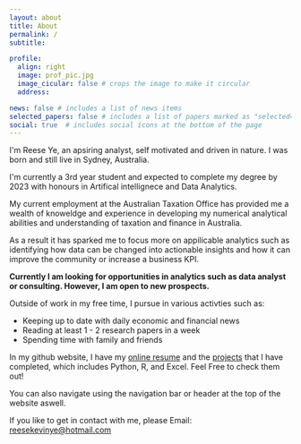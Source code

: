 ```yaml
---
layout: about
title: About
permalink: /
subtitle:

profile:
  align: right
  image: prof_pic.jpg
  image_cicular: false # crops the image to make it circular
  address:

news: false # includes a list of news items
selected_papers: false # includes a list of papers marked as "selected={true}"
social: true  # includes social icons at the bottom of the page
---
```


I'm Reese Ye, an apsiring analyst, self motivated and driven in nature. I was born and still live in Sydney, Australia. 

I'm currently a 3rd year student and expected to complete my degree by 2023 with honours in Artifical intellignece and Data Analytics. 

My current employment at the Australian Taxation Office has provided me a wealth of knoweldge and experience in developing my numerical analytical abilities and understanding of taxation and finance in Australia. 

As a result it has sparked me to focus more on appilicable analytics such as identifying how data can be changed into actionable insights and how it can improve the community or increase a business KPI. 

<b> Currently I am looking for opportunities in analytics such as data analyst or consulting. However, I am open to new prospects. </b>

Outside of work in my free time, I pursue in various activties such as: 

<ul>
  <li>Keeping up to date with daily economic and financial news</li>
  <li>Reading at least 1 - 2 research papers in a week</li>
  <li>Spending time with family and friends</li>
</ul>

In my github website, I have my <a href="https://reesekevinye.github.io/cv/">online resume</a> and the <a href="https://reesekevinye.github.io/projects/">projects</a> that I have completed, which includes Python, R, and Excel. Feel Free to check them out!

You can also navigate using the navigation bar or header at the top of the website aswell.

If you like to get in contact with me, please Email: <a href = "mailto: reesekevinye@hotmail.com">reesekevinye@hotmail.com</a>
